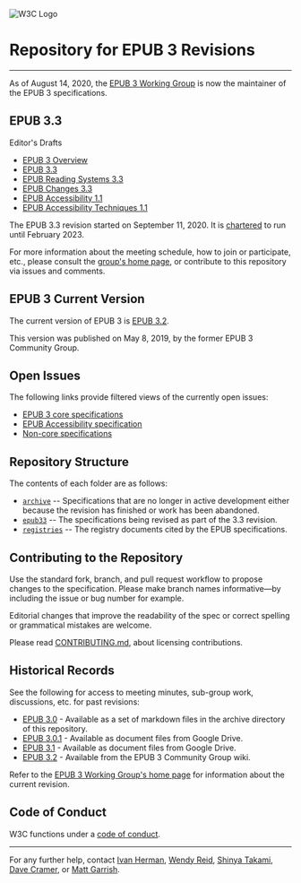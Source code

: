 ![W3C Logo](https://www.w3.org/Icons/w3c_home)

# Repository for EPUB 3 Revisions

---

As of August 14, 2020, the [EPUB 3 Working Group](https://www.w3.org/publishing/groups/epub-wg) is now the maintainer of the EPUB 3 specifications.

## EPUB 3.3

Editor's Drafts

- [EPUB 3 Overview](https://w3c.github.io/epub-specs/epub33/overview/)
- [EPUB 3.3](https://w3c.github.io/epub-specs/epub33/core/)
- [EPUB Reading Systems 3.3](https://w3c.github.io/epub-specs/epub33/rs/)
- [EPUB Changes 3.3](https://w3c.github.io/pepub-specs/epub33/changes/)
- [EPUB Accessibility 1.1](https://w3c.github.io/epub-specs/epub33/a11y/)
- [EPUB Accessibility Techniques 1.1](https://w3c.github.io/epub-specs/epub33/a11y-tech/)

The EPUB 3.3 revision started on September 11, 2020. It is [chartered](https://www.w3.org/2020/08/epub-wg-charter.html) to run until February 2023.

For more information about the meeting schedule, how to join or participate, etc., please consult the [group's home page](https://www.w3.org/publishing/groups/epub-wg), or contribute to this repository via issues and comments.

## EPUB 3 Current Version

The current version of EPUB 3 is [EPUB 3.2](https://www.w3.org/publishing/epub32/).

This version was published on May 8, 2019, by the former EPUB 3 Community Group.  

## Open Issues

The following links provide filtered views of the currently open issues:

- [EPUB 3 core specifications](https://github.com/w3c/epub-specs/issues?q=is%3Aissue+is%3Aopen+-label%3ACat-NonCore+-label%3ACat-Accessibility+)
- [EPUB Accessibility specification](https://github.com/w3c/epub-specs/issues?q=is%3Aissue+is%3Aopen+label%3ACat-Accessibility+)
- [Non-core specifications](https://github.com/w3c/epub-specs/issues?q=is%3Aissue+is%3Aopen+label%3ACat-NonCore+)

## Repository Structure

The contents of each folder are as follows:

- [`archive`](/archive) -- Specifications that are no longer in active development either because the revision has finished or work has been abandoned.
- [`epub33`](/epub33) -- The specifications being revised as part of the 3.3 revision.
- [`registries`](/registries) -- The registry documents cited by the EPUB specifications.

## Contributing to the Repository

Use the standard fork, branch, and pull request workflow to propose changes to the specification. Please make branch names informative—by including the issue or bug number for example.

Editorial changes that improve the readability of the spec or correct spelling or grammatical mistakes are welcome.

Please read [CONTRIBUTING.md](CONTRIBUTING.md), about licensing contributions.

## Historical Records

See the following for access to meeting minutes, sub-group work, discussions, etc. for past revisions:

- [EPUB 3.0](/archive/EPUB30-wiki) - Available as a set of markdown files in the archive directory of this repository.
- [EPUB 3.0.1](https://drive.google.com/drive/u/0/folders/0B9g8D2Y-6aPLMFI2X1kxRzN1amc) - Available as document files from Google Drive.
- [EPUB 3.1](https://drive.google.com/drive/u/0/folders/0B_r69cPgzjHjODJyTjlaeTVrSDQ) - Available as document files from Google Drive.
- [EPUB 3.2](https://github.com/w3c/publ-cg/wiki) - Available from the EPUB 3 Community Group wiki.

Refer to the [EPUB 3 Working Group's home page](https://www.w3.org/publishing/groups/epub-wg) for information about the current revision.

## Code of Conduct

W3C functions under a [code of conduct](https://www.w3.org/Consortium/cepc/).

---

For any further help, contact  [Ivan Herman](ivan@w3.org), [Wendy Reid](wendy.reid@rakuten.com), [Shinya Takami](takami-s@kadokawa.jp), [Dave Cramer](dauwhe@gmail.com), or [Matt Garrish](matt.garrish@gmail.com).
